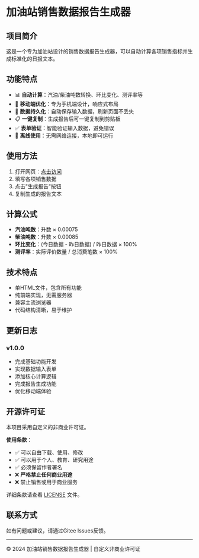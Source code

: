 # 加油站销售数据报告生成器

## 项目简介

这是一个专为加油站设计的销售数据报告生成器，可以自动计算各项销售指标并生成标准化的日报文本。

## 功能特点

- 📊 **自动计算**：汽油/柴油吨数转换、环比变化、测评率等
- 📱 **移动端优化**：专为手机端设计，响应式布局
- 💾 **数据持久化**：自动保存输入数据，刷新页面不丢失
- 📋 **一键复制**：生成报告后可一键复制到剪贴板
- ✅ **表单验证**：智能验证输入数据，避免错误
- 🚀 **离线使用**：无需网络连接，本地即可运行

## 使用方法

1. 打开网页：[点击访问](https://您的用户名.gitee.io/oil-station-report)
2. 填写各项销售数据
3. 点击"生成报告"按钮
4. 复制生成的报告文本

## 计算公式

- **汽油吨数**：升数 × 0.00075
- **柴油吨数**：升数 × 0.00085  
- **环比变化**：(今日数据 - 昨日数据) / 昨日数据 × 100%
- **测评率**：实际评价数量 / 总消费笔数 × 100%

## 技术特点

- 单HTML文件，包含所有功能
- 纯前端实现，无需服务器
- 兼容主流浏览器
- 代码结构清晰，易于维护

## 更新日志

### v1.0.0
- 完成基础功能开发
- 实现数据输入表单
- 添加核心计算逻辑
- 完成报告生成功能
- 优化移动端体验

## 开源许可证

本项目采用自定义的非商业许可证。

**使用条款**：
- ✅ 可以自由下载、使用、修改
- ✅ 可以用于个人、教育、研究用途
- ✅ 必须保留作者署名
- ❌ **严格禁止任何商业用途**
- ❌ 禁止销售或用于商业服务

详细条款请查看 [LICENSE](./LICENSE) 文件。

## 联系方式

如有问题或建议，请通过Gitee Issues反馈。

---

© 2024 加油站销售数据报告生成器 | 自定义非商业许可证
